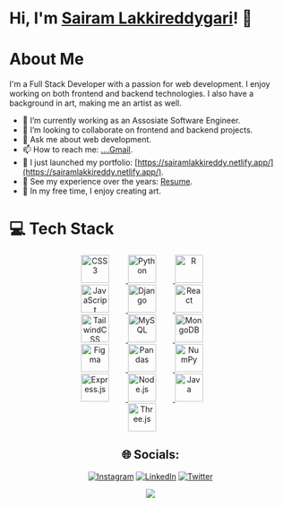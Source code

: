 # Hi, I'm [Sairam Lakkireddygari](https://sairamlakkireddy.netlify.app/)! 👋

<!--
**Lakkireddygarisai/Lakkireddygarisai** is a ✨ _special_ ✨ repository because its `README.md` (this file) appears on your GitHub profile.

Here are some ideas to get you started:

- 🔭 I’m currently working on ...
- 🌱 I’m currently learning ...
- 👯 I’m looking to collaborate on ...
- 🤔 I’m looking for help with ...
- 💬 Ask me about ...
- 📫 How to reach me: ...
- 😄 Pronouns: ...
- ⚡ Fun fact: ...
<img src="https://cdn.jsdelivr.net/npm/simple-icons@4.4.0/icons/django.svg" alt="Django" width="30" height="30">
-->
 # About Me
I'm a Full Stack Developer with a passion for web development. I enjoy working on both frontend and backend technologies. I also have a background in art, making me an artist as well.

- 🔭 I’m currently working as an Assosiate Software Engineer.
- 👯 I’m looking to collaborate on frontend and backend projects.
- 💬 Ask me about web development.
- 📫 How to reach me: [....Gmail](sairamsairamvivek@gmail.com).
- 🔭 I just launched my portfolio: [https://sairamlakkireddy.netlify.app/](https://sairamlakkireddy.netlify.app/).
- 💼 See my experience over the years: [Resume](https://drive.google.com/drive/u/0/my-drive).
- 🎨 In my free time, I enjoy creating art.



# 💻 Tech Stack


<!-- 💻 Tech Stack -->
<div align="center">

<!-- First Row -->
<div align="center">
    <a href="https://github.com/Lakkireddygarisai" target="_blank">
        <img src="https://cdn.jsdelivr.net/gh/devicons/devicon/icons/css3/css3-original.svg" alt="CSS3" width="50" height="50" style="margin-right: 30px;">
    </a>
    <a href="https://github.com/Lakkireddygarisai" target="_blank">
        <img src="https://cdn.jsdelivr.net/gh/devicons/devicon/icons/python/python-original.svg" alt="Python" width="50" height="50" style="margin-right: 30px;">
    </a>
    <a href="https://github.com/Lakkireddygarisai" target="_blank">
        <img src="https://cdn.jsdelivr.net/gh/devicons/devicon/icons/r/r-original.svg" alt="R" width="50" height="50" style="margin-right: 30px;">
    </a>
</div>

<!-- Second Row -->
<div align="center">
    <a href="https://github.com/Lakkireddygarisai" target="_blank">
        <img src="https://cdn.jsdelivr.net/gh/devicons/devicon/icons/javascript/javascript-original.svg" alt="JavaScript" width="50" height="50" style="margin-right: 30px;">
    </a>
    <a href="https://github.com/Lakkireddygarisai" target="_blank">
        <img src="https://cdn.jsdelivr.net/npm/simple-icons@4.4.0/icons/django.svg" alt="Django" width="50" height="50" style="margin-right: 30px;">
    </a>
    <a href="https://github.com/Lakkireddygarisai" target="_blank">
        <img src="https://cdn.jsdelivr.net/gh/devicons/devicon/icons/react/react-original.svg" alt="React" width="50" height="50" style="margin-right: 30px;">
    </a>
</div>

<!-- Third Row -->
<div align="center">
    <a href="https://github.com/Lakkireddygarisai" target="_blank">
        <img src="https://cdn.jsdelivr.net/gh/devicons/devicon/icons/tailwindcss/tailwindcss-plain.svg" alt="TailwindCSS" width="50" height="50" style="margin-right: 30px;">
    </a>
    <a href="https://github.com/Lakkireddygarisai" target="_blank">
        <img src="https://cdn.jsdelivr.net/gh/devicons/devicon/icons/mysql/mysql-original.svg" alt="MySQL" width="50" height="50" style="margin-right: 30px;">
    </a>
    <a href="https://github.com/Lakkireddygarisai" target="_blank">
        <img src="https://cdn.jsdelivr.net/gh/devicons/devicon/icons/mongodb/mongodb-original.svg" alt="MongoDB" width="50" height="50" style="margin-right: 30px;">
    </a>
</div>

<!-- Fourth Row -->
<div align="center">
    <a href="https://github.com/Lakkireddygarisai" target="_blank">
        <img src="https://cdn.jsdelivr.net/npm/simple-icons@v5/icons/figma.svg" alt="Figma" width="50" height="50" style="margin-right: 30px;">
    </a>
    <a href="https://github.com/Lakkireddygarisai" target="_blank">
        <img src="https://cdn.jsdelivr.net/gh/devicons/devicon/icons/pandas/pandas-original.svg" alt="Pandas" width="50" height="50" style="margin-right: 30px;">
    </a>
    <a href="https://github.com/Lakkireddygarisai" target="_blank">
        <img src="https://cdn.jsdelivr.net/gh/devicons/devicon/icons/numpy/numpy-original.svg" alt="NumPy" width="50" height="50" style="margin-right: 30px;">
    </a>
</div>

<!-- Fifth Row -->
<div align="center">
    <a href="https://github.com/Lakkireddygarisai" target="_blank">
        <img src="https://cdn.jsdelivr.net/gh/devicons/devicon/icons/express/express-original.svg" alt="Express.js" width="50" height="50" style="margin-right: 30px;">
    </a>
    <a href="https://github.com/Lakkireddygarisai" target="_blank">
        <img src="https://cdn.jsdelivr.net/gh/devicons/devicon/icons/nodejs/nodejs-original.svg" alt="Node.js" width="50" height="50" style="margin-right: 30px;">
    </a>
    <a href="https://github.com/Lakkireddygarisai" target="_blank">
        <img src="https://cdn.jsdelivr.net/gh/devicons/devicon/icons/java/java-original.svg" alt="Java" width="50" height="50" style="margin-right: 30px;">
    </a>
</div>

<!-- Sixth Row -->
<div align="center">
    <a href="https://github.com/Lakkireddygarisai" target="_blank">
        <img src="https://cdn.jsdelivr.net/gh/devicons/devicon/icons/threejs/threejs-original.svg" alt="Three.js" width="50" height="50" style="margin-right: 30px;">
    </a>
</div>

</div>













<div align="center">



## 🌐 Socials:
[![Instagram](https://img.shields.io/badge/Instagram-%23E4405F.svg?logo=Instagram&logoColor=white)](https://instagram.com/https://www.instagram.com/sai_single1/) [![LinkedIn](https://img.shields.io/badge/LinkedIn-%230077B5.svg?logo=linkedin&logoColor=white)](https://linkedin.com/in/https://www.linkedin.com/in/sairam-lakkireddy/) [![Twitter](https://img.shields.io/badge/Twitter-%231DA1F2.svg?logo=Twitter&logoColor=white)](https://twitter.com/https://twitter.com/sairam12312) 

![](https://github-readme-streak-stats.herokuapp.com/?user=Lakkireddygarisai&theme=default&hide_border=false)<br/>

</div>







